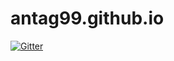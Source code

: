 # antag99.github.io

[![Gitter](https://badges.gitter.im/Join%20Chat.svg)](https://gitter.im/antag99/antag99.github.io?utm_source=badge&utm_medium=badge&utm_campaign=pr-badge&utm_content=badge)